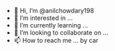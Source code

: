 - 👋 Hi, I’m @anilchowdary198
- 👀 I’m interested in ...
- 🌱 I’m currently learning ...
- 💞️ I’m looking to collaborate on ...
- 📫 How to reach me ... by car 

<!---
anilchowdary198/anilchowdary198 is a ✨ special ✨ repository because its `README.md` (this file) appears on your GitHub profile.
You can click the Preview link to take a look at your changes.
--->

